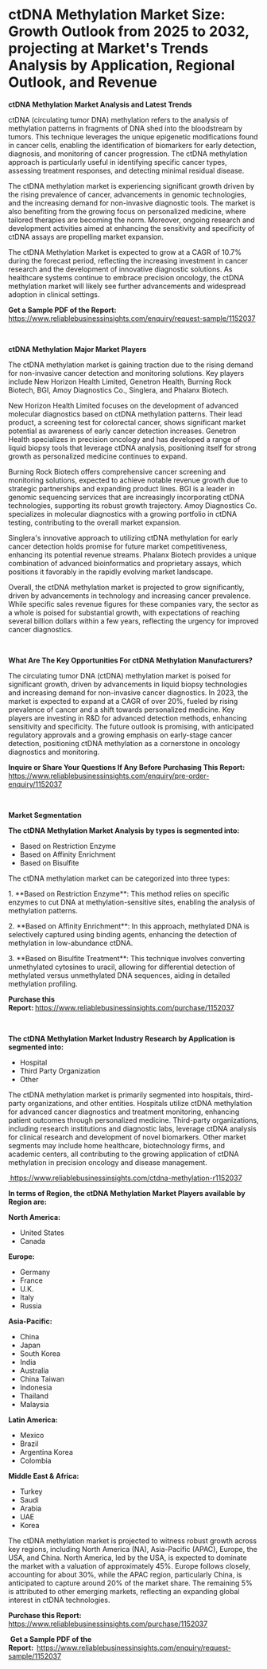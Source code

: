 <p><h1>ctDNA Methylation Market Size: Growth Outlook from 2025 to 2032, projecting at Market's Trends Analysis by Application, Regional Outlook, and Revenue</h1></p><p><strong>ctDNA Methylation Market Analysis and Latest Trends</strong></p>
<p><p>ctDNA (circulating tumor DNA) methylation refers to the analysis of methylation patterns in fragments of DNA shed into the bloodstream by tumors. This technique leverages the unique epigenetic modifications found in cancer cells, enabling the identification of biomarkers for early detection, diagnosis, and monitoring of cancer progression. The ctDNA methylation approach is particularly useful in identifying specific cancer types, assessing treatment responses, and detecting minimal residual disease.</p><p>The ctDNA methylation market is experiencing significant growth driven by the rising prevalence of cancer, advancements in genomic technologies, and the increasing demand for non-invasive diagnostic tools. The market is also benefiting from the growing focus on personalized medicine, where tailored therapies are becoming the norm. Moreover, ongoing research and development activities aimed at enhancing the sensitivity and specificity of ctDNA assays are propelling market expansion. </p><p>The ctDNA Methylation Market is expected to grow at a CAGR of 10.7% during the forecast period, reflecting the increasing investment in cancer research and the development of innovative diagnostic solutions. As healthcare systems continue to embrace precision oncology, the ctDNA methylation market will likely see further advancements and widespread adoption in clinical settings.</p></p>
<p><strong>Get a Sample PDF of the Report:&nbsp;</strong> <a href="https://www.reliablebusinessinsights.com/enquiry/request-sample/1152037?utm_campaign=2932&utm_medium=2&utm_source=Github&utm_content=ia&utm_term=19042025&utm_id=ctdna-methylation">https://www.reliablebusinessinsights.com/enquiry/request-sample/1152037</a></p>
<p>&nbsp;</p>
<p><strong>ctDNA Methylation Major Market Players</strong></p>
<p><p>The ctDNA methylation market is gaining traction due to the rising demand for non-invasive cancer detection and monitoring solutions. Key players include New Horizon Health Limited, Genetron Health, Burning Rock Biotech, BGI, Amoy Diagnostics Co., Singlera, and Phalanx Biotech.</p><p>New Horizon Health Limited focuses on the development of advanced molecular diagnostics based on ctDNA methylation patterns. Their lead product, a screening test for colorectal cancer, shows significant market potential as awareness of early cancer detection increases. Genetron Health specializes in precision oncology and has developed a range of liquid biopsy tools that leverage ctDNA analysis, positioning itself for strong growth as personalized medicine continues to expand.</p><p>Burning Rock Biotech offers comprehensive cancer screening and monitoring solutions, expected to achieve notable revenue growth due to strategic partnerships and expanding product lines. BGI is a leader in genomic sequencing services that are increasingly incorporating ctDNA technologies, supporting its robust growth trajectory. Amoy Diagnostics Co. specializes in molecular diagnostics with a growing portfolio in ctDNA testing, contributing to the overall market expansion.</p><p>Singlera's innovative approach to utilizing ctDNA methylation for early cancer detection holds promise for future market competitiveness, enhancing its potential revenue streams. Phalanx Biotech provides a unique combination of advanced bioinformatics and proprietary assays, which positions it favorably in the rapidly evolving market landscape.</p><p>Overall, the ctDNA methylation market is projected to grow significantly, driven by advancements in technology and increasing cancer prevalence. While specific sales revenue figures for these companies vary, the sector as a whole is poised for substantial growth, with expectations of reaching several billion dollars within a few years, reflecting the urgency for improved cancer diagnostics.</p></p>
<p>&nbsp;</p>
<p><strong>What Are The Key Opportunities For ctDNA Methylation Manufacturers?</strong></p>
<p><p>The circulating tumor DNA (ctDNA) methylation market is poised for significant growth, driven by advancements in liquid biopsy technologies and increasing demand for non-invasive cancer diagnostics. In 2023, the market is expected to expand at a CAGR of over 20%, fueled by rising prevalence of cancer and a shift towards personalized medicine. Key players are investing in R&D for advanced detection methods, enhancing sensitivity and specificity. The future outlook is promising, with anticipated regulatory approvals and a growing emphasis on early-stage cancer detection, positioning ctDNA methylation as a cornerstone in oncology diagnostics and monitoring.</p></p>
<p><strong>Inquire or Share Your Questions If Any Before Purchasing This Report:</strong> <a href="https://www.reliablebusinessinsights.com/enquiry/pre-order-enquiry/1152037?utm_campaign=2932&utm_medium=2&utm_source=Github&utm_content=ia&utm_term=19042025&utm_id=ctdna-methylation">https://www.reliablebusinessinsights.com/enquiry/pre-order-enquiry/1152037</a></p>
<p>&nbsp;</p>
<p><strong>Market Segmentation</strong></p>
<p><strong>The ctDNA Methylation Market Analysis by types is segmented into:</strong></p>
<p><ul><li>Based on Restriction Enzyme</li><li>Based on Affinity Enrichment</li><li>Based on Bisulfite</li></ul></p>
<p><p>The ctDNA methylation market can be categorized into three types: </p><p>1. **Based on Restriction Enzyme**: This method relies on specific enzymes to cut DNA at methylation-sensitive sites, enabling the analysis of methylation patterns.</p><p>2. **Based on Affinity Enrichment**: In this approach, methylated DNA is selectively captured using binding agents, enhancing the detection of methylation in low-abundance ctDNA.</p><p>3. **Based on Bisulfite Treatment**: This technique involves converting unmethylated cytosines to uracil, allowing for differential detection of methylated versus unmethylated DNA sequences, aiding in detailed methylation profiling.</p></p>
<p><strong>Purchase this Report:&nbsp;</strong><a href="https://www.reliablebusinessinsights.com/purchase/1152037?utm_campaign=2932&utm_medium=2&utm_source=Github&utm_content=ia&utm_term=19042025&utm_id=ctdna-methylation">https://www.reliablebusinessinsights.com/purchase/1152037</a></p>
<p>&nbsp;</p>
<p><strong>The ctDNA Methylation Market Industry Research by Application is segmented into:</strong></p>
<p><ul><li>Hospital</li><li>Third Party Organization</li><li>Other</li></ul></p>
<p><p>The ctDNA methylation market is primarily segmented into hospitals, third-party organizations, and other entities. Hospitals utilize ctDNA methylation for advanced cancer diagnostics and treatment monitoring, enhancing patient outcomes through personalized medicine. Third-party organizations, including research institutions and diagnostic labs, leverage ctDNA analysis for clinical research and development of novel biomarkers. Other market segments may include home healthcare, biotechnology firms, and academic centers, all contributing to the growing application of ctDNA methylation in precision oncology and disease management.</p></p>
<p><a href="https://www.reliablebusinessinsights.com/ctdna-methylation-r1152037?utm_campaign=2932&utm_medium=2&utm_source=Github&utm_content=ia&utm_term=19042025&utm_id=ctdna-methylation">&nbsp;https://www.reliablebusinessinsights.com/ctdna-methylation-r1152037</a></p>
<p><strong>In terms of Region, the ctDNA Methylation Market Players available by Region are:</strong></p>
<p>
    <p> <strong> North America: </strong>
        <ul>
            <li>United States</li>
            <li>Canada</li>
        </ul>
        </p> 
    <p> <strong> Europe: </strong>
        <ul>
            <li>Germany</li>
            <li>France</li>
            <li>U.K.</li>
            <li>Italy</li>
            <li>Russia</li>
        </ul>
        </p> 
    <p> <strong> Asia-Pacific: </strong>
        <ul>
            <li>China</li>
            <li>Japan</li>
            <li>South Korea</li>
            <li>India</li>
            <li>Australia</li>
            <li>China Taiwan</li>
            <li>Indonesia</li>
            <li>Thailand</li>
            <li>Malaysia</li>
        </ul>
        </p> 
    <p> <strong> Latin America: </strong>
        <ul>
            <li>Mexico</li>
            <li>Brazil</li>
            <li>Argentina Korea</li>
            <li>Colombia</li>
        </ul>
        </p> 
    <p> <strong> Middle East & Africa: </strong>
        <ul>
            <li>Turkey</li>
            <li>Saudi</li>
            <li>Arabia</li>
            <li>UAE</li>
            <li>Korea</li>
        </ul>
    </p>
    </p>
<p><p>The ctDNA methylation market is projected to witness robust growth across key regions, including North America (NA), Asia-Pacific (APAC), Europe, the USA, and China. North America, led by the USA, is expected to dominate the market with a valuation of approximately 45%. Europe follows closely, accounting for about 30%, while the APAC region, particularly China, is anticipated to capture around 20% of the market share. The remaining 5% is attributed to other emerging markets, reflecting an expanding global interest in ctDNA technologies.</p></p>
<p><strong>Purchase this Report: </strong><a href="https://www.reliablebusinessinsights.com/purchase/1152037?utm_campaign=2932&utm_medium=2&utm_source=Github&utm_content=ia&utm_term=19042025&utm_id=ctdna-methylation">https://www.reliablebusinessinsights.com/purchase/1152037</a></p>
<p>&nbsp;<strong>Get a Sample PDF of the Report:&nbsp;&nbsp;</strong><a href="https://www.reliablebusinessinsights.com/enquiry/request-sample/1152037?utm_campaign=2932&utm_medium=2&utm_source=Github&utm_content=ia&utm_term=19042025&utm_id=ctdna-methylation">https://www.reliablebusinessinsights.com/enquiry/request-sample/1152037</a></p>
<p><strong></strong></p>
<p><p></p><p></p><p></p></p>